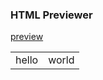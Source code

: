 ### HTML Previewer 
<html lang=en>
<head><meta charset="utf-8"></head>
<body>
<p><a href="javascript:(function()%7Blink%20%3D%20window.location.href%20%3Bpreview%20%3D%20%22https%3A%2F%2Fhtmlpreview.github.io%2F%3F%22%2Blink%3Bwindow.open(preview%2C%20%22_blank%22)%7D)();">preview</a>
</p>
<body>
<html>

<table>
	<tr>
		<td>hello</td>
	<td>world</tr>
	</tr>
</table>
